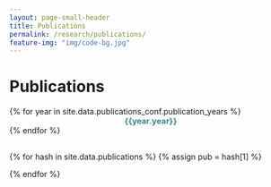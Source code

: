 ```yaml
---
layout: page-small-header
title: Publications
permalink: /research/publications/
feature-img: "img/code-bg.jpg"
---
```

<!-- permalink: /research/publications2/ -->

<!--Title-->
<div class="row">
  <div class="col col-md-10 offset-md-1">
    <h1 class="text-center mt-3">Publications</h1>
      <div class="divider-center mt-2 mb-2">
        <div class="divider-line-1"></div>
        <div class="divider-line-2"></div>
  </div>

<!--Navigation for years-->
<div class="row mt-4" style="height: initial;margin-bottom: 30px;">
{% for year in site.data.publications_conf.publication_years %}
<div class="col col-12 col-md-1 mt-3" style="height: initial;text-align: center;font-weight: 800;">
    <a onclick="showYear({{ year.year }})" style="cursor:pointer; color: #4b8d89;" class="pub pub-link-{{ year.year}}" >{{year.year}}</a>
  <script>var lastYear="{{ year.year }}"</script>
</div>  
{% endfor %}
</div> 
 
<!--Container for publications + year heading --> 
{% for hash in site.data.publications %}
{% assign pub = hash[1] %}
<div id="publications-{{pub.year}}" class="year-container" style="display:none;">
  <h2 class="mt-5 mb-4">{{pub.year}}</h2>
{% for publication in pub.publications %}
<div class="publication" class="mb-3 text-justify">
<!-- esialgne variant, autori nimest
<h4 class="d-inline" style="font-size: 16px;">{{publication.authors}}</h4>
-->
<p class="d-inline" style="font-size: 16px;"><strong>{{publication.authors}}</strong></p>
<p class="d-inline pl-1">{{publication.title}}</p>
</div>
{% endfor %}
</div>
{% endfor %}

<!--Show year function-->
<script>
  function showYear(year){
    hideYearElements();
    var id = "publications-"+year;
    var elem = document.getElementById(id);
    if(elem!==null){
      elem.style.display = 'block';
    }
     makeLinkActive(year);
  }
  function hideYearElements(){
    var elems = document.getElementsByClassName('year-container');

    for (var i = 0; i < elems.length; i ++) {
        elems[i].style.display = 'none';
    }
  }
  (function() {
  
  if(typeof lastYear!==undefined && isNaN(lastYear)===false){
    showYear(lastYear);
  }
  
  })();
 
    function makeLinkActive(year){ 

    var elems = document.getElementsByClassName('pub active');
    for (var i = 0; i < elems.length; i ++) {
        elems[i].classList.remove("active");
    }

    elems = document.getElementsByClassName('pub-link-' + year); 
    for (var i = 0; i < elems.length; i ++) {
        elems[i].classList.add("active");
    }
  }
</script>


